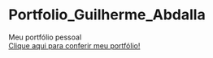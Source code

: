 # Portfolio_Guilherme_Abdalla
 Meu portfólio pessoal <br/>
 [Clique aqui para conferir meu portfólio!](https://htmlpreview.github.io/?https://github.com/GuilhermeAbdalla/Portfolio_Guilherme_Abdalla/blob/main/index.html)
